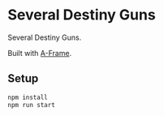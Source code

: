# Several Destiny Guns

Several Destiny Guns.

Built with [A-Frame](https://aframe.io).

## Setup

```sh
npm install
npm run start
```

